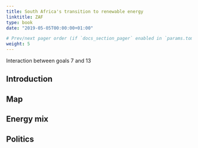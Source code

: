 ```yaml
---
title: South Africa's transition to renewable energy
linktitle: ZAF
type: book
date: "2019-05-05T00:00:00+01:00"

# Prev/next pager order (if `docs_section_pager` enabled in `params.toml`)
weight: 5
---
```


Interaction between goals 7 and 13

## Introduction

## Map

## Energy mix

## Politics